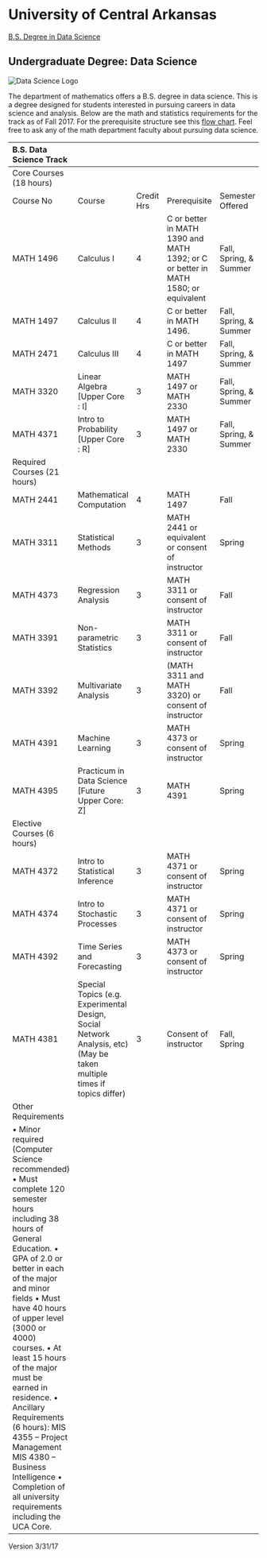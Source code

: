 # University of Central Arkansas

[B.S. Degree in Data Science](https://uca.edu/math/undergraduate-degree-data-science/)

## Undergraduate Degree: Data Science

![Data Science Logo](https://uca.edu/math/files/2016/05/DataScienceLogo.png)

The department of mathematics offers a B.S. degree in data science. This is a degree designed for students interested in pursuing careers in data science and analysis. Below are the math and statistics requirements for the track as of Fall 2017. For the prerequisite structure see this [flow chart](https://uca.edu/math/files/2016/05/Data-Science-Track-Course-Flow-Ver1.png). Feel free to ask any of the math department faculty about pursuing data science.

| B.S. Data Science Track |  |  |  |  |
| :--- | :--- | :--- | :--- | :--- |
| Core Courses \(18 hours\) |  |  |  |  |
| Course No | Course | Credit Hrs | Prerequisite | Semester Offered |
| MATH 1496 | Calculus I | 4 | C or better in MATH 1390 and MATH 1392; or C or better in MATH 1580; or equivalent | Fall, Spring, & Summer |
|  MATH 1497 | Calculus II | 4 | C or better in MATH 1496. | Fall, Spring, & Summer |
|  MATH 2471 | Calculus III |  4 | C or better in MATH 1497 | Fall, Spring, & Summer |
|  MATH 3320 | Linear Algebra \[Upper Core : I\] | 3 | MATH 1497 or MATH 2330 | Fall, Spring, & Summer |
|  MATH 4371 | Intro to Probability \[Upper Core : R\] |  3 | MATH 1497 or MATH 2330 | Fall, Spring, & Summer |
| Required Courses \(21 hours\) |  |  |  |  |
| MATH 2441 | Mathematical Computation | 4 | MATH 1497 | Fall |
| MATH 3311 | Statistical Methods | 3 | MATH 2441 or equivalent or consent of instructor | Spring |
| MATH 4373 | Regression Analysis | 3 | MATH 3311 or consent of instructor | Fall |
| MATH 3391 | Non-parametric Statistics | 3 | MATH 3311 or consent of instructor | Fall |
| MATH 3392 | Multivariate Analysis | 3 | \(MATH 3311 and MATH 3320\) or consent of instructor | Fall |
| MATH 4391 | Machine Learning | 3 | MATH 4373 or consent of instructor | Spring |
| MATH 4395 | Practicum in Data Science \[Future Upper Core: Z\] | 3 | MATH 4391 | Spring |
| Elective Courses \(6 hours\) |  |  |  |  |
| MATH 4372 | Intro to Statistical Inference | 3 | MATH 4371 or consent of  instructor | Spring |
| MATH 4374 | Intro to Stochastic Processes | 3 | MATH 4371 or consent of instructor | Spring |
| MATH 4392 | Time Series and Forecasting | 3 | MATH 4373 or consent of instructor | Spring |
| MATH 4381 | Special Topics \(e.g. Experimental Design, Social Network Analysis, etc\) \(May be taken multiple times if topics differ\) | 3 | Consent of instructor | Fall, Spring |
| Other Requirements |  |  |  |  |
| • Minor required \(Computer Science recommended\) • Must complete 120 semester hours including 38 hours of General Education. • GPA of 2.0 or better in each of the major and minor fields • Must have 40 hours of upper level \(3000 or 4000\) courses. • At least 15 hours of the major must be earned in residence. • Ancillary Requirements \(6 hours\): MIS 4355 – Project Management MIS 4380 – Business Intelligence • Completion of all university requirements including the UCA Core. |  |  |  |  |

Version 3/31/17  


